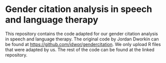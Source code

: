 # Gender citation analysis in speech and language therapy
This repository contains the code adapted for our gender citation analysis in speech and language therapy. The original code by Jordan Dworkin
can be found at https://github.com/jdwor/gendercitation. We only upload R files that were adapted by us. The rest of the code can be found at the linked repository.
